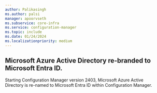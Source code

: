 ```yaml
---
author: Palikasingh
ms.author: palsi
manager: apoorvseth
ms.subservice: core-infra
ms.service: configuration-manager
ms.topic: include
ms.date: 01/24/2024
ms.localizationpriority: medium
---
```


## <a name="bkmk_EntraIDB"></a> Microsoft Azure Active Directory re-branded to Microsoft Entra ID.

<!-- 24269502-->
Starting Configuration Manager version 2403, Microsoft Azure Active Directory is re-named to Microsoft Entra ID within Configuration Manager. 
